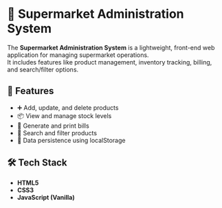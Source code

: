 # 🛒 Supermarket Administration System  

The **Supermarket Administration System** is a lightweight, front-end web application for managing supermarket operations.  
It includes features like product management, inventory tracking, billing, and search/filter options.  

## 🚀 Features  
- ➕ Add, update, and delete products  
- 📦 View and manage stock levels  
- 🧾 Generate and print bills  
- 🔎 Search and filter products  
- 💾 Data persistence using localStorage  

## 🛠️ Tech Stack  
- **HTML5**  
- **CSS3**  
- **JavaScript (Vanilla)**  

